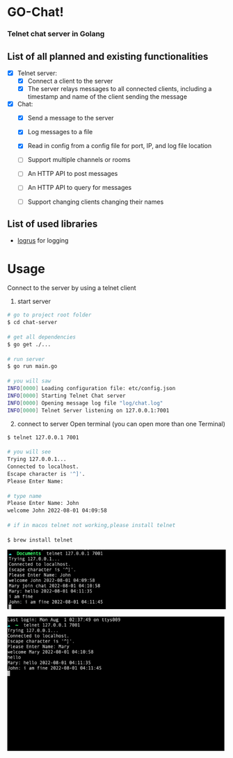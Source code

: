 # GO-Chat!

### Telnet chat server in Golang


## List of all planned and existing functionalities
- [X] Telnet server:
    - [X] Connect a client to the server
    - [X] The server relays messages to all connected clients, including a timestamp and name of the client sending the message
- [X] Chat:
    - [X] Send a message to the server
    - [X] Log messages to a file
    - [X] Read in config from a config file for port, IP, and log file location
    - [ ] Support multiple channels or rooms
    - [ ] An HTTP API to post messages
    - [ ] An HTTP API to query for messages
    - [ ] Support changing clients changing their names


## List of used libraries
* [logrus](https://github.com/sirupsen/logrus) for logging

# Usage

Connect to the server by using a telnet client

1. start server
```bash
# go to project root folder
$ cd chat-server

# get all dependencies
$ go get ./...

# run server
$ go run main.go

# you will saw 
INFO[0000] Loading configuration file: etc/config.json  
INFO[0000] Starting Telnet Chat server                  
INFO[0000] Opening message log file "log/chat.log"      
INFO[0000] Telnet Server listening on 127.0.0.1:7001  

```

2. connect to server
Open terminal (you can open more than one Terminal)

```bash 
$ telnet 127.0.0.1 7001

# you will see 
Trying 127.0.0.1...
Connected to localhost.
Escape character is '^]'.
Please Enter Name:

# type name 
Please Enter Name: John
welcome John 2022-08-01 04:09:58

# if in macos telnet not working,please install telnet

$ brew install telnet
```


![](/screenshot/chat_1.png)

![](/screenshot/chat_2.png)